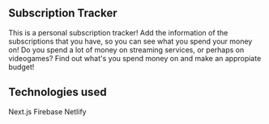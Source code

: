 ## Subscription Tracker

This is a personal subscription tracker! Add the information of the subscriptions that you have, so you can see what you spend your money on! Do you spend a lot of money on streaming services, or perhaps on videogames? Find out what's you spend money on and make an appropiate budget!

## Technologies used

Next.js
Firebase
Netlify